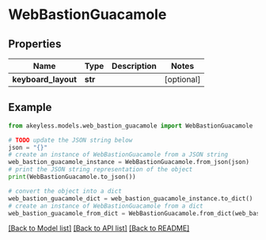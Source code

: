 # WebBastionGuacamole


## Properties

Name | Type | Description | Notes
------------ | ------------- | ------------- | -------------
**keyboard_layout** | **str** |  | [optional] 

## Example

```python
from akeyless.models.web_bastion_guacamole import WebBastionGuacamole

# TODO update the JSON string below
json = "{}"
# create an instance of WebBastionGuacamole from a JSON string
web_bastion_guacamole_instance = WebBastionGuacamole.from_json(json)
# print the JSON string representation of the object
print(WebBastionGuacamole.to_json())

# convert the object into a dict
web_bastion_guacamole_dict = web_bastion_guacamole_instance.to_dict()
# create an instance of WebBastionGuacamole from a dict
web_bastion_guacamole_from_dict = WebBastionGuacamole.from_dict(web_bastion_guacamole_dict)
```
[[Back to Model list]](../README.md#documentation-for-models) [[Back to API list]](../README.md#documentation-for-api-endpoints) [[Back to README]](../README.md)


